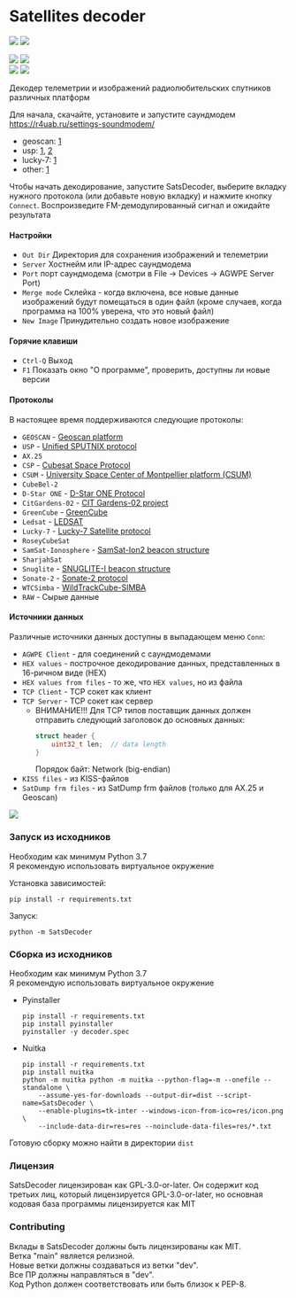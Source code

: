 # Satellites decoder
[![](https://img.shields.io/badge/english-blue)](https://github.com/baskiton/SatsDecoder/blob/main/README.md)
[![](https://img.shields.io/badge/русский-blue)](https://github.com/baskiton/SatsDecoder/blob/main/README.ru.md)

![](https://img.shields.io/github/v/release/baskiton/SatsDecoder?label=stable)
![](https://img.shields.io/endpoint?url=https://gist.githubusercontent.com/baskiton/7270038ca73e8e5f1acea6280cc8a416/raw/satsdecoder-pre.json)  
![](https://img.shields.io/github/downloads/baskiton/SatsDecoder/total?label=downloads%40total)
![](https://img.shields.io/github/downloads/baskiton/SatsDecoder/latest/total)

Декодер телеметрии и изображений радиолюбительских спутников различных платформ

Для начала, скачайте, установите и запустите саундмодем  
https://r4uab.ru/settings-soundmodem/  
* geoscan: [1](https://r4uab.ru/program/modem/geoscan.zip)
* usp: [1](https://edu.sputnix.ru/assets/files/hs_soundmodem-4c5cea0c92a6d1e2d686662c6b3115a8.zip), [2](http://uz7.ho.ua/gmskusp.zip)
* lucky-7: [1](http://uz7.ho.ua/lucky7.zip)
* other: [1](http://uz7.ho.ua/packetradio.htm)

Чтобы начать декодирование, запустите SatsDecoder, выберите вкладку нужного протокола (или добавьте новую вкладку) и нажмите кнопку `Connect`.
Воспроизведите FM-демодулированный сигнал и ожидайте результата

#### Настройки
* `Out Dir` Директория для сохранения изображений и телеметрии
* `Server` Хостнейм или IP-адрес саундмодема
* `Port` порт саундмодема (смотри в File -> Devices -> AGWPE Server Port)
* `Merge mode` Склейка - когда включена, все новые данные изображений будут помещаться в один файл (кроме случаев, когда программа на 100% уверена, что это новый файл)
* `New Image` Принудительно создать новое изображение


#### Горячие клавиши
* `Ctrl-Q` Выход
* `F1` Показать окно "О программе", проверить, доступны ли новые версии


#### Протоколы
В настоящее время поддерживаются следующие протоколы:
* `GEOSCAN` - [Geoscan platform](https://download.geoscan.aero/site-files/%D0%9F%D1%80%D0%BE%D1%82%D0%BE%D0%BA%D0%BE%D0%BB%20%D0%BF%D0%B5%D1%80%D0%B5%D0%B4%D0%B0%D1%87%D0%B8%20%D1%82%D0%B5%D0%BB%D0%B5%D0%BC%D0%B5%D1%82%D1%80%D0%B8%D0%B8.pdf)
* `USP` - [Unified SPUTNIX protocol](https://sputnix.ru/tpl/docs/amateurs/%D0%9E%D0%BF%D0%B8%D1%81%D0%B0%D0%BD%D0%B8%D0%B5%20%D0%BF%D1%80%D0%BE%D1%82%D0%BE%D0%BA%D0%BE%D0%BB%D0%B0%20USP%20v1.04.pdf)
* `AX.25`
* `CSP` - [Cubesat Space Protocol](https://github.com/libcsp/libcsp)
* `CSUM` - [University Space Center of Montpellier platform (CSUM)](http://csu.edu.umontpellier.fr/)
* `CubeBel-2`
* `D-Star ONE` - [D-Star ONE Protocol](https://web.archive.org/web/20190807184852/http://www.d-star.one/downloads/D-Star%20ONE%20telemetry%20frame%20format.pdf)
* `CitGardens-02` - [CIT Gardens-02 project](https://sites.google.com/view/gardens-02/english_ver/home)
* `GreenCube` - [GreenCube](https://www.s5lab.space/index.php/decoding-ledsat-2/)
* `Ledsat` - [LEDSAT](https://www.s5lab.space/index.php/decoding-ledsat/)
* `Lucky-7` - [Lucky-7 Satellite protocol](https://www.lucky7satellite.org/radioamateurs)
* `RoseyCubeSat`
* `SamSat-Ionosphere` - [SamSat-Ion2 beacon structure](https://spaceresearch.ssau.ru/doc/SamSat/SamSat-Ion2/SamSat-Ionosphere-beacon.pdf)
* `SharjahSat`
* `Snuglite` - [SNUGLITE-I beacon structure](https://snuglitecubesat.wixsite.com/website/post/snuglite-beacon-structure)
* `Sonate-2` - [Sonate-2 protocol](https://www.informatik.uni-wuerzburg.de/en/aerospaceinfo/mitarbeiter/kayal/forschungsprojekte/sonate-2/information-for-radio-amateurs/)
* `WTCSimba` - [WildTrackCube-SIMBA](https://www.s5lab.space/index.php/decoding-simba/)
* `RAW` - Сырые данные

#### Источники данных
Различные источники данных доступны в выпадающем меню `Conn`:
* `AGWPE Client` - для соединений с саундмодемами
* `HEX values` - построчное декодирование данных, представленных в 16-ричном виде (HEX)
* `HEX values from files` - то же, что `HEX values`, но из файла
* `TCP Client` - TCP сокет как клиент
* `TCP Server` - TCP сокет как сервер
  * ВНИМАНИЕ!!! Для TCP типов поставщик данных должен отправить следующий заголовок до основных данных:  
    ```C
    struct header {  
        uint32_t len;  // data length
    }
    ```
    Порядок байт: Network (big-endian)
* `KISS files` - из KISS-файлов
* `SatDump frm files` - из SatDump frm файлов (только для AX.25 и Geoscan)

![](doc/Screenshot.jpg)


### Запуск из исходников
Необходим как минимум Python 3.7  
Я рекомендую использовать виртуальное окружение

Установка зависимостей:
```commandline
pip install -r requirements.txt
```

Запуск:
```commandline
python -m SatsDecoder
```


### Сборка из исходников
Необходим как минимум Python 3.7  
Я рекомендую использовать виртуальное окружение

* Pyinstaller
    ```commandline
    pip install -r requirements.txt
    pip install pyinstaller
    pyinstaller -y decoder.spec
    ```

* Nuitka
    ```commandline
    pip install -r requirements.txt
    pip install nuitka
    python -m nuitka python -m nuitka --python-flag=-m --onefile --standalone \
        --assume-yes-for-downloads --output-dir=dist --script-name=SatsDecoder \
        --enable-plugins=tk-inter --windows-icon-from-ico=res/icon.png \
        --include-data-dir=res=res --noinclude-data-files=res/*.txt
    ```

Готовую сборку можно найти в директории `dist`


### Лицензия
SatsDecoder лицензирован как GPL-3.0-or-later. Он содержит код третьих лиц,
который лицензируется GPL-3.0-or-later, но основная кодовая база программы лицензируется как MIT


### Contributing
Вклады в SatsDecoder должны быть лицензированы как MIT.  
Ветка "main" является релизной.  
Новые ветки должны создаваться из ветки "dev".  
Все ПР должны направляться в "dev".  
Код Python должен соответствовать или быть близок к PEP-8.  
